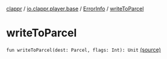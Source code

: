 [clappr](../../index.md) / [io.clappr.player.base](../index.md) / [ErrorInfo](index.md) / [writeToParcel](.)

# writeToParcel

`fun writeToParcel(dest: Parcel, flags: Int): Unit` [(source)](https://github.com/clappr/clappr-android/tree/dev/clappr/src/main/kotlin/io/clappr/player/base/ErrorInfo.kt#L33)
